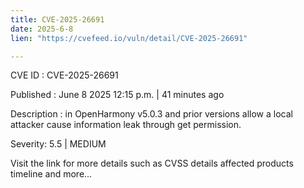 ```yaml
---
title: CVE-2025-26691
date: 2025-6-8
lien: "https://cvefeed.io/vuln/detail/CVE-2025-26691"

---
```


CVE ID : CVE-2025-26691

Published :  June 8
2025
12:15 p.m. | 41 minutes ago

Description : in OpenHarmony v5.0.3 and prior versions allow a local attacker cause information leak through get permission.

Severity: 5.5 | MEDIUM

Visit the link for more details
such as CVSS details
affected products
timeline
and more...
